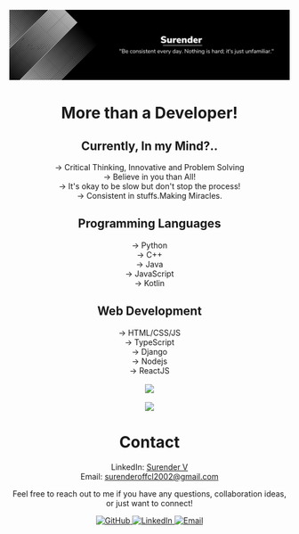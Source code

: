 ![Banner](https://raw.githubusercontent.com/Edmonstone/Edmonstone/main/Banner.png)

<h1 align="center">More than a Developer!</h1>

<h2 align="center">Currently, In my Mind?..</h2>
<p align="center">
  -> Critical Thinking, Innovative and Problem Solving<br>
  -> Believe in you than All!<br>
  -> It's okay to be slow but don't stop the process!<br>
  -> Consistent in stuffs.Making Miracles. 
</p>

<h2 align="center">Programming Languages</h2>
<p align="center">
  -> Python<br>
  -> C++<br>
  -> Java<br>
  -> JavaScript<br>
  -> Kotlin
</p>

<h2 align="center">Web Development</h2>
<p align="center">
  -> HTML/CSS/JS<br>
  -> TypeScript<br>
  -> Django<br>
  -> Nodejs<br>
  -> ReactJS
</p>

<p align="center">
  <img align="center" src="https://github-readme-stats.vercel.app/api?username=Edmonstone&show_icons=true&theme=chartreuse-dark"/>
</p>


<p align="center">
  <img align="center" src="https://github-readme-streak-stats.herokuapp.com/?user=Edmonstone&theme=chartreuse-dark"/>
</p>

<h1 align="center">Contact</h1>
<p align="center">
    LinkedIn: <a href="https://www.linkedin.com/in/surender-venkatesan-72aa17205/">Surender V</a><br>
    Email: <a href="mailto:surenderoffcl2002@gmail.com">surenderoffcl2002@gmail.com</a>
</p>

<p align="center">Feel free to reach out to me if you have any questions, collaboration ideas, or just want to connect!</p>


<div align="center">
    <a href="https://github.com/Edmonstone">
        <img src="https://img.shields.io/badge/-GitHub-181717?style=flat-square&logo=github" alt="GitHub" />
    </a>
    <a href="https://www.linkedin.com/in/surender-venkatesan-72aa17205/">
        <img src="https://img.shields.io/badge/-LinkedIn-0A66C2?style=flat-square&logo=linkedin" alt="LinkedIn" />
    </a>
    <a href="mailto:surenderoffcl2002@gmail.com">
        <img src="https://img.shields.io/badge/-Email-D14836?style=flat-square&logo=gmail&logoColor=white" alt="Email" />
    </a>
</div>
